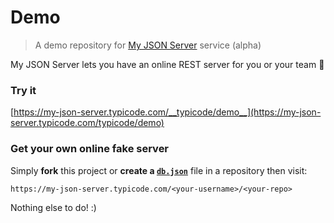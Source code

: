 # Demo

> A demo repository for [My JSON Server](https://my-json-server.typicode.com) service (alpha)

My JSON Server lets you have an online REST server for you or your team :sparkling_heart:

### Try it

[https://my-json-server.typicode.com/__typicode/demo__](https://my-json-server.typicode.com/typicode/demo)

### Get your own online fake server

Simply __fork__ this project or __create a [`db.json`](db.json)__ file in a repository then visit:

```
https://my-json-server.typicode.com/<your-username>/<your-repo>
```

Nothing else to do! :)
